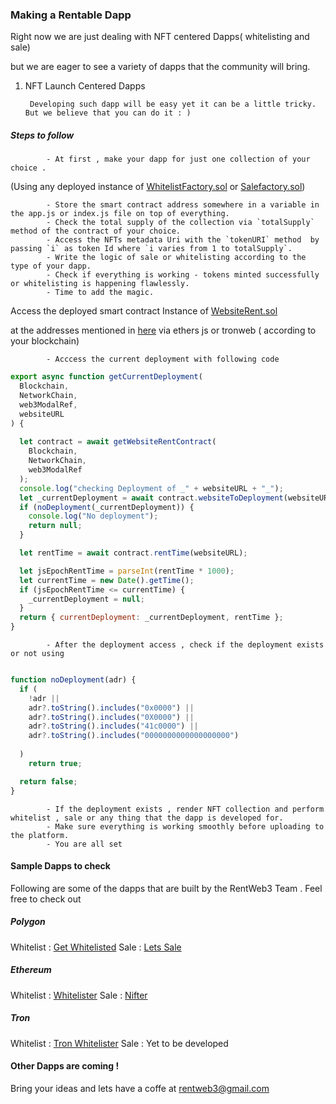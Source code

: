 ### Making a Rentable Dapp

Right now we are just dealing with NFT centered Dapps( whitelisting and sale)

but we are eager to see a variety of dapps that the community will bring.

1. NFT Launch Centered Dapps

        Developing such dapp will be easy yet it can be a little tricky. But we believe that you can do it : )

##### Steps to follow
            - At first , make your dapp for just one collection of your choice . 
   (Using any deployed instance of [WhitelistFactory.sol](https://github.com/rentweb3/RentWeb3-code/blob/master/contracts/WhitelistFactory.sol) or [Salefactory.sol](https://github.com/rentweb3/RentWeb3-code/blob/master/contracts/SaleFactory.sol))
   
   
            - Store the smart contract address somewhere in a variable in the app.js or index.js file on top of everything.
            - Check the total supply of the collection via `totalSupply` method of the contract of your choice.
            - Access the NFTs metadata Uri with the `tokenURI` method  by passing `i` as token Id where `i varies from 1 to totalSupply`.
            - Write the logic of sale or whitelisting according to the type of your dapp.
            - Check if everything is working - tokens minted successfully or whitelisting is happening flawlessly.
            - Time to add the magic.
   Access the deployed smart contract Instance of [WebsiteRent.sol](https://github.com/rentweb3/RentWeb3-code/blob/master/contracts/WebsiteRent.sol)
   
   at the addresses mentioned in [here](https://github.com/rentweb3/Rentweb3-docs/blob/main/Dapp-renting.md) via ethers js or tronweb ( according to your blockchain)
   
            - Acccess the current deployment with following code

``` javascript
export async function getCurrentDeployment(
  Blockchain,
  NetworkChain,
  web3ModalRef,
  websiteURL
) {
  
  let contract = await getWebsiteRentContract(
    Blockchain,
    NetworkChain,
    web3ModalRef
  );
  console.log("checking Deployment of _" + websiteURL + "_");
  let _currentDeployment = await contract.websiteToDeployment(websiteURL);
  if (noDeployment(_currentDeployment)) {
    console.log("No deployment");
    return null;
  }

  let rentTime = await contract.rentTime(websiteURL);

  let jsEpochRentTime = parseInt(rentTime * 1000);
  let currentTime = new Date().getTime();
  if (jsEpochRentTime <= currentTime) {
    _currentDeployment = null;
  }
  return { currentDeployment: _currentDeployment, rentTime };
}


```

            - After the deployment access , check if the deployment exists or not using 
``` javascript

function noDeployment(adr) {
  if (
    !adr ||
    adr?.toString().includes("0x0000") ||
    adr?.toString().includes("0X0000") ||
    adr?.toString().includes("41c0000") ||
    adr?.toString().includes("0000000000000000000") 
    
  )
    return true;

  return false;
}
```
            - If the deployment exists , render NFT collection and perform whitelist , sale or any thing that the dapp is developed for.
            - Make sure everything is working smoothly before uploading to the platform.
            - You are all set

#### Sample Dapps to check
Following are some of the dapps that are built by the RentWeb3 Team . Feel free to check out

##### Polygon
Whitelist       : [Get Whitelisted](https://github.com/rentweb3/Get-Whitelisted)
Sale            : [Lets Sale](https://github.com/rentweb3/Lets-Sale)

##### Ethereum
Whitelist       : [Whitelister](https://github.com/rentweb3/whitelister)
Sale            : [Nifter](https://github.com/rentweb3/Nifter)

##### Tron
Whitelist       : [Tron Whitelister](https://github.com/rentweb3/tron-whitelister)
Sale            : Yet to be developed


             
#### Other Dapps are coming !
Bring your ideas and lets have a coffe at rentweb3@gmail.com
    
    
